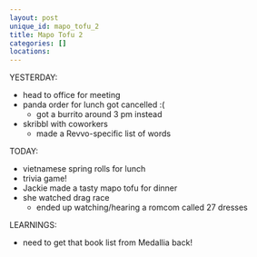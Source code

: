 ```yaml
---
layout: post
unique_id: mapo_tofu_2
title: Mapo Tofu 2
categories: []
locations: 
---
```


YESTERDAY:
* head to office for meeting
* panda order for lunch got cancelled :(
  * got a burrito around 3 pm instead
* skribbl with coworkers
  * made a Revvo-specific list of words

TODAY:
* vietnamese spring rolls for lunch
* trivia game!
* Jackie made a tasty mapo tofu for dinner
* she watched drag race
  * ended up watching/hearing a romcom called 27 dresses

LEARNINGS:
* need to get that book list from Medallia back!
